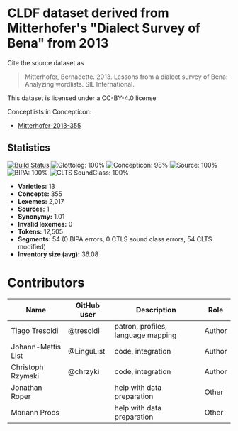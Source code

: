 # CLDF dataset derived from Mitterhofer's "Dialect Survey of Bena" from 2013

Cite the source dataset as

> Mitterhofer, Bernadette. 2013. Lessons from a dialect survey of Bena: Analyzing wordlists. SIL International.

This dataset is licensed under a CC-BY-4.0 license


Conceptlists in Concepticon:
- [Mitterhofer-2013-355](https://concepticon.clld.org/contributions/Mitterhofer-2013-355)
## Statistics


[![Build Status](https://travis-ci.org/lexibank/mitterhoferbena.svg?branch=master)](https://travis-ci.org/lexibank/mitterhoferbena)
![Glottolog: 100%](https://img.shields.io/badge/Glottolog-100%25-brightgreen.svg "Glottolog: 100%")
![Concepticon: 98%](https://img.shields.io/badge/Concepticon-98%25-green.svg "Concepticon: 98%")
![Source: 100%](https://img.shields.io/badge/Source-100%25-brightgreen.svg "Source: 100%")
![BIPA: 100%](https://img.shields.io/badge/BIPA-100%25-brightgreen.svg "BIPA: 100%")
![CLTS SoundClass: 100%](https://img.shields.io/badge/CLTS%20SoundClass-100%25-brightgreen.svg "CLTS SoundClass: 100%")

- **Varieties:** 13
- **Concepts:** 355
- **Lexemes:** 2,017
- **Sources:** 1
- **Synonymy:** 1.01
- **Invalid lexemes:** 0
- **Tokens:** 12,505
- **Segments:** 54 (0 BIPA errors, 0 CTLS sound class errors, 54 CLTS modified)
- **Inventory size (avg):** 36.08

# Contributors

Name | GitHub user | Description | Role
--- | --- | --- | ---
Tiago Tresoldi | @tresoldi | patron, profiles, language mapping | Author
Johann-Mattis List | @LinguList | code, integration | Author
Christoph Rzymski | @chrzyki | code, integration | Author
Jonathan Roper | | help with data preparation | Other
Mariann Proos | | help with data preparation | Other


